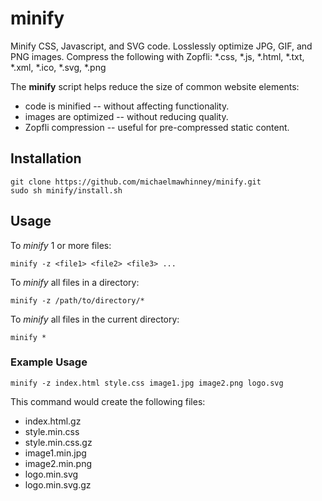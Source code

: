 # minify

Minify CSS, Javascript, and SVG code. Losslessly optimize JPG, GIF, and PNG images. Compress the following with Zopfli: *.css, *.js, *.html, *.txt, *.xml, *.ico, *.svg, *.png

The **minify** script helps reduce the size of common website elements:

- code is minified -- without affecting functionality.
- images are optimized -- without reducing quality.
- Zopfli compression -- useful for pre-compressed static content.

## Installation

```
git clone https://github.com/michaelmawhinney/minify.git
sudo sh minify/install.sh
```

## Usage

To _minify_ 1 or more files:

`minify -z <file1> <file2> <file3> ...`

To _minify_ all files in a directory:

`minify -z /path/to/directory/*`

To _minify_ all files in the current directory:

`minify *`

### Example Usage

`minify -z index.html style.css image1.jpg image2.png logo.svg`

This command would create the following files:

- index.html.gz
- style.min.css
- style.min.css.gz
- image1.min.jpg
- image2.min.png
- logo.min.svg
- logo.min.svg.gz
